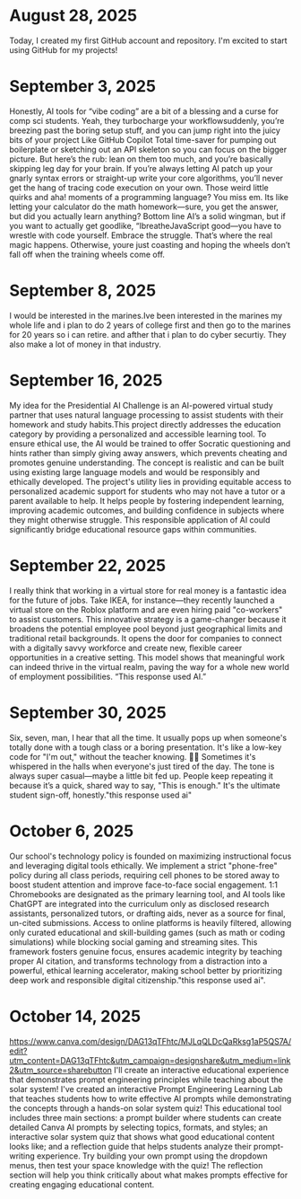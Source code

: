 
# August 28, 2025
Today, I created my first GitHub account and repository. I'm excited to start using GitHub for my projects!

# September 3, 2025
Honestly, AI tools for “vibe coding” are a bit of a blessing and a curse for comp sci students. Yeah, they turbocharge your workflowsuddenly, you’re breezing past the boring setup stuff, and you can jump right into the juicy bits of your project Like GitHub Copilot Total time-saver for pumping out boilerplate or sketching out an API skeleton so you can focus on the bigger picture.
But here’s the rub: lean on them too much, and you’re basically skipping leg day for your brain. If you’re always letting AI patch up your gnarly syntax errors or straight-up write your core algorithms, you’ll never get the hang of tracing code execution on your own. Those weird little quirks and aha! moments of a programming language? You miss em. Its like letting your calculator do the math homework—sure, you get the answer, but did you actually learn anything?
Bottom line AI’s a solid wingman, but if you want to actually get goodlike, “IbreatheJavaScript good—you have to wrestle with code yourself. Embrace the struggle. That’s where the real magic happens. Otherwise, youre just coasting and hoping the wheels don’t fall off when the training wheels come off.
# September 8, 2025
I would be interested in the marines.Ive been interested in the marines my whole life and i plan to do 2 years of college first and then go to the marines for 20 years so i can retire.
and afther that i plan to do cyber securtiy. They also make a lot of money in that industry.

# September 16, 2025
My idea for the Presidential AI Challenge is an AI-powered virtual study partner that uses natural language processing to assist students with their homework and study habits.This project directly addresses the education category by providing a personalized and accessible learning tool. To ensure ethical use, the AI would be trained to offer Socratic questioning and hints rather than simply giving away answers, which prevents cheating and promotes genuine understanding. The concept is realistic and can be built using existing large language models and would be responsibly and ethically developed. The project's utility lies in providing equitable access to personalized academic support for students who may not have a tutor or a parent available to help. It helps people by fostering independent learning, improving academic outcomes, and building confidence in subjects where they might otherwise struggle. This responsible application of AI could significantly bridge educational resource gaps within communities.

 # September 22, 2025
I really think that working in a virtual store for real money is a fantastic idea for the future of jobs. Take IKEA, for instance—they recently launched a virtual store on the Roblox platform and are even hiring paid "co-workers" to assist customers. This innovative strategy is a game-changer because it broadens the potential employee pool beyond just geographical limits and traditional retail backgrounds. It opens the door for companies to connect with a digitally savvy workforce and create new, flexible career opportunities in a creative setting. This model shows that meaningful work can indeed thrive in the virtual realm, paving the way for a whole new world of employment possibilities. “This response used AI.” 

# September 30, 2025
Six, seven, man, I hear that all the time. It usually pops up when someone's totally done with a tough class or a boring presentation. It's like a low-key code for "I'm out," without the teacher knowing. 🚪💨 Sometimes it's whispered in the halls when everyone's just tired of the day. The tone is always super casual—maybe a little bit fed up. People keep repeating it because it’s a quick, shared way to say, "This is enough." It's the ultimate student sign-off, honestly."this response used ai" 

# October 6, 2025
Our school's technology policy is founded on maximizing instructional focus and leveraging digital tools ethically. We implement a strict "phone-free" policy during all class periods, requiring cell phones to be stored away to boost student attention and improve face-to-face social engagement. 1:1 Chromebooks are designated as the primary learning tool, and AI tools like ChatGPT are integrated into the curriculum only as disclosed research assistants, personalized tutors, or drafting aids, never as a source for final, un-cited submissions. Access to online platforms is heavily filtered, allowing only curated educational and skill-building games (such as math or coding simulations) while blocking social gaming and streaming sites. This framework fosters genuine focus, ensures academic integrity by teaching proper AI citation, and transforms technology from a distraction into a powerful, ethical learning accelerator, making school better by prioritizing deep work and responsible digital citizenship."this response used ai".

# October 14, 2025
https://www.canva.com/design/DAG13qTFhtc/MJLqQLDcQaRksg1aP5QS7A/edit?utm_content=DAG13qTFhtc&utm_campaign=designshare&utm_medium=link2&utm_source=sharebutton
I'll create an interactive educational experience that demonstrates prompt engineering principles while teaching about the solar system!
I've created an interactive Prompt Engineering Learning Lab that teaches students how to write effective AI prompts while demonstrating the concepts through a hands-on solar system quiz!
This educational tool includes three main sections: a prompt builder where students can create detailed Canva AI prompts by selecting topics, formats, and styles; an interactive solar system quiz that shows what good educational content looks like; and a reflection guide that helps students analyze their prompt-writing experience.
Try building your own prompt using the dropdown menus, then test your space knowledge with the quiz! The reflection section will help you think critically about what makes prompts effective for creating engaging educational content.
